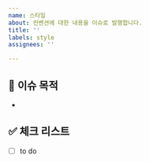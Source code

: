 ```yaml
---
name: 스타일
about: 컨벤션에 대한 내용을 이슈로 발행합니다.
title: ''
labels: style
assignees: ''

---
```


## 📄 이슈 목적

<!-- 이슈 내용 요약 설명 -->
- 

## ✅ 체크 리스트

- [ ] to do